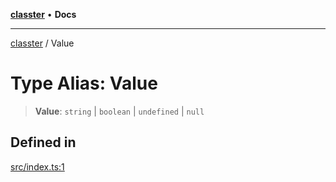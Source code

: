 [**classter**](../README.md) • **Docs**

***

[classter](../globals.md) / Value

# Type Alias: Value

> **Value**: `string` \| `boolean` \| `undefined` \| `null`

## Defined in

[src/index.ts:1](https://github.com/idimetrix/classnames3/blob/e54d71ab345e6d63f959510cdce3c51ded699422/src/index.ts#L1)
